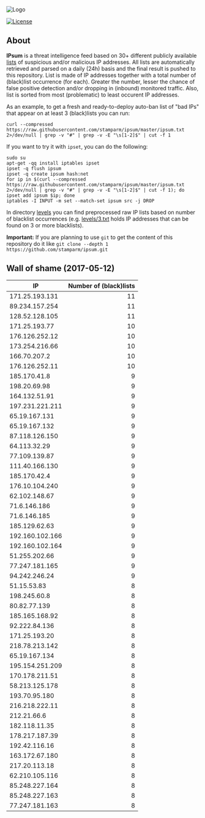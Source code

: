 ![Logo](logo.png)

[![License](https://img.shields.io/badge/license-Public_domain-red.svg)](https://wiki.creativecommons.org/wiki/Public_domain)

About
----

**IPsum** is a threat intelligence feed based on 30+ different publicly available [lists](https://github.com/stamparm/maltrail) of suspicious and/or malicious IP addresses. All lists are automatically retrieved and parsed on a daily (24h) basis and the final result is pushed to this repository. List is made of IP addresses together with a total number of (black)list occurrence (for each). Greater the number, lesser the chance of false positive detection and/or dropping in (inbound) monitored traffic. Also, list is sorted from most (problematic) to least occurent IP addresses.

As an example, to get a fresh and ready-to-deploy auto-ban list of "bad IPs" that appear on at least 3 (black)lists you can run:

```
curl --compressed https://raw.githubusercontent.com/stamparm/ipsum/master/ipsum.txt 2>/dev/null | grep -v "#" | grep -v -E "\s[1-2]$" | cut -f 1
```

If you want to try it with `ipset`, you can do the following:

```
sudo su
apt-get -qq install iptables ipset
ipset -q flush ipsum
ipset -q create ipsum hash:net
for ip in $(curl --compressed https://raw.githubusercontent.com/stamparm/ipsum/master/ipsum.txt 2>/dev/null | grep -v "#" | grep -v -E "\s[1-2]$" | cut -f 1); do ipset add ipsum $ip; done
iptables -I INPUT -m set --match-set ipsum src -j DROP
```

In directory [levels](levels) you can find preprocessed raw IP lists based on number of blacklist occurrences (e.g. [levels/3.txt](levels/3.txt) holds IP addresses that can be found on 3 or more blacklists).

**Important:** If you are planning to use `git` to get the content of this repository do it like `git clone --depth 1 https://github.com/stamparm/ipsum.git`

Wall of shame (2017-05-12)
----

|IP|Number of (black)lists|
|---|--:|
171.25.193.131|11
89.234.157.254|11
128.52.128.105|11
171.25.193.77|10
176.126.252.12|10
173.254.216.66|10
166.70.207.2|10
176.126.252.11|10
185.170.41.8|9
198.20.69.98|9
164.132.51.91|9
197.231.221.211|9
65.19.167.131|9
65.19.167.132|9
87.118.126.150|9
64.113.32.29|9
77.109.139.87|9
111.40.166.130|9
185.170.42.4|9
176.10.104.240|9
62.102.148.67|9
71.6.146.186|9
71.6.146.185|9
185.129.62.63|9
192.160.102.166|9
192.160.102.164|9
51.255.202.66|9
77.247.181.165|9
94.242.246.24|9
51.15.53.83|8
198.245.60.8|8
80.82.77.139|8
185.165.168.92|8
92.222.84.136|8
171.25.193.20|8
218.78.213.142|8
65.19.167.134|8
195.154.251.209|8
170.178.211.51|8
58.213.125.178|8
193.70.95.180|8
216.218.222.11|8
212.21.66.6|8
182.118.11.35|8
178.217.187.39|8
192.42.116.16|8
163.172.67.180|8
217.20.113.18|8
62.210.105.116|8
85.248.227.164|8
85.248.227.163|8
77.247.181.163|8
